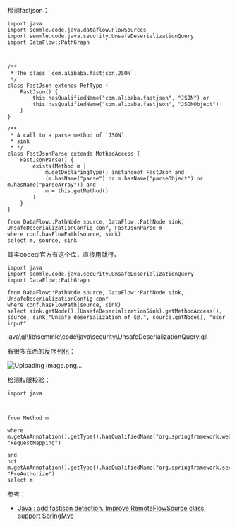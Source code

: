 检测fastjson：
```ql
import java
import semmle.code.java.dataflow.FlowSources
import semmle.code.java.security.UnsafeDeserializationQuery
import DataFlow::PathGraph



/**
 * The class `com.alibaba.fastjson.JSON`.
 */
class FastJson extends RefType {
    FastJson() { 
        this.hasQualifiedName("com.alibaba.fastjson", "JSON") or
        this.hasQualifiedName("com.alibaba.fastjson", "JSONObject")
    }
}

/** 
 * A call to a parse method of `JSON`. 
 * sink
 * */
class FastJsonParse extends MethodAccess {
    FastJsonParse() {
        exists(Method m |
            m.getDeclaringType() instanceof FastJson and
            (m.hasName("parse") or m.hasName("parseObject") or m.hasName("parseArray")) and
            m = this.getMethod()
        )
    }
}

from DataFlow::PathNode source, DataFlow::PathNode sink, UnsafeDeserializationConfig conf, FastJsonParse m
where conf.hasFlowPath(source, sink)
select m, source, sink
```

其实codeql官方有这个库，直接用就行，
```
import java
import semmle.code.java.security.UnsafeDeserializationQuery
import DataFlow::PathGraph

from DataFlow::PathNode source, DataFlow::PathNode sink, UnsafeDeserializationConfig conf
where conf.hasFlowPath(source, sink)
select sink.getNode().(UnsafeDeserializationSink).getMethodAccess(), source, sink,"Unsafe deserialization of $@.", source.getNode(), "user input"
```

java\ql\lib\semmle\code\java\security\UnsafeDeserializationQuery.qll

有很多东西的反序列化：

![Uploading image.png…]()



检测权限校验：
```ql
import java



from Method m

where 
m.getAnAnnotation().getType().hasQualifiedName("org.springframework.web.bind.annotation", "RequestMapping")

and 
not m.getAnAnnotation().getType().hasQualifiedName("org.springframework.security.access.prepost", "PreAuthorize")
select m
```

参考：
- [Java : add fastjson detection. Improve RemoteFlowSource class, support SpringMvc](https://github.com/github/securitylab/issues/119)
